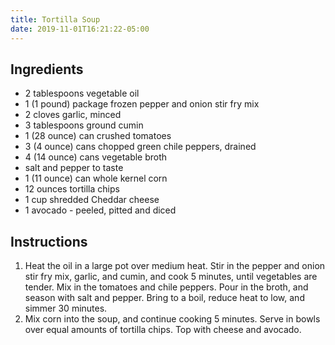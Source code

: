 ```yaml
---
title: Tortilla Soup
date: 2019-11-01T16:21:22-05:00
---
```




## Ingredients


- 2 tablespoons vegetable oil
- 1 (1 pound) package frozen pepper and onion stir fry mix
- 2 cloves garlic, minced
- 3 tablespoons ground cumin
- 1 (28 ounce) can crushed tomatoes
- 3 (4 ounce) cans chopped green chile peppers, drained
- 4 (14 ounce) cans vegetable broth
- salt and pepper to taste
- 1 (11 ounce) can whole kernel corn
- 12 ounces tortilla chips
- 1 cup shredded Cheddar cheese
- 1 avocado - peeled, pitted and diced

## Instructions

1. Heat the oil in a large pot over medium heat. Stir in the pepper and onion stir fry mix, garlic, and cumin, and cook 5 minutes, until vegetables are tender. Mix in the tomatoes and chile peppers. Pour in the broth, and season with salt and pepper. Bring to a boil, reduce heat to low, and simmer 30 minutes.
2. Mix corn into the soup, and continue cooking 5 minutes. Serve in bowls over equal amounts of tortilla chips. Top with cheese and avocado.
